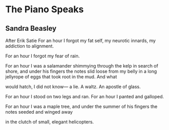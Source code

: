 # The Piano Speaks
## Sandra Beasley
After Erik Satie
For an hour I forgot my fat self,
my neurotic innards, my addiction to alignment.

For an hour I forgot my fear of rain.

For an hour I was a salamander
shimmying through the kelp in search of shore,
and under his fingers the notes slid loose
from my belly in a long jellyrope of eggs
that took root in the mud. And what

would hatch, I did not know—
a lie. A waltz. An apostle of glass.

For an hour I stood on two legs
and ran. For an hour I panted and galloped.

For an hour I was a maple tree,
and under the summer of his fingers
the notes seeded and winged away

in the clutch of small, elegant helicopters.